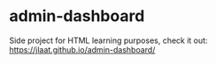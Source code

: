 # admin-dashboard
Side project for HTML learning purposes, check it out: https://jlaat.github.io/admin-dashboard/

